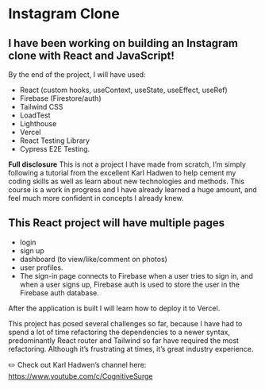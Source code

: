 # Instagram Clone

## I have been working on building an Instagram clone with React and JavaScript!  

By the end of the project, I will have used:
* React (custom hooks, useContext, useState, useEffect, useRef)
* Firebase (Firestore/auth)
* Tailwind CSS
* LoadTest
* Lighthouse
* Vercel
* React Testing Library
* Cypress E2E Testing.

**Full disclosure** This is not a project I have made from scratch, I’m simply following a tutorial from the excellent Karl Hadwen to help cement my coding skills as well as learn about new technologies and methods. This course is a work in progress and I have already learned a huge amount, and feel much more confident in concepts I already knew. 

## This React project will have multiple pages
* login
* sign up
* dashboard (to view/like/comment on photos)
* user profiles. 
* The sign-in page connects to Firebase when a user tries to sign in, and when a user signs up, Firebase auth is used to store the user in the Firebase auth database.

After the application is built I will learn how to deploy it to Vercel.

This project has posed several challenges so far, because I have had to spend a lot of time refactoring the dependencies to a newer syntax, predominantly React router and Tailwind so far have required the most refactoring. Although it’s frustrating at times, it’s great industry experience. 

✏️ Check out Karl Hadwen’s channel here: https://www.youtube.com/c/CognitiveSurge
